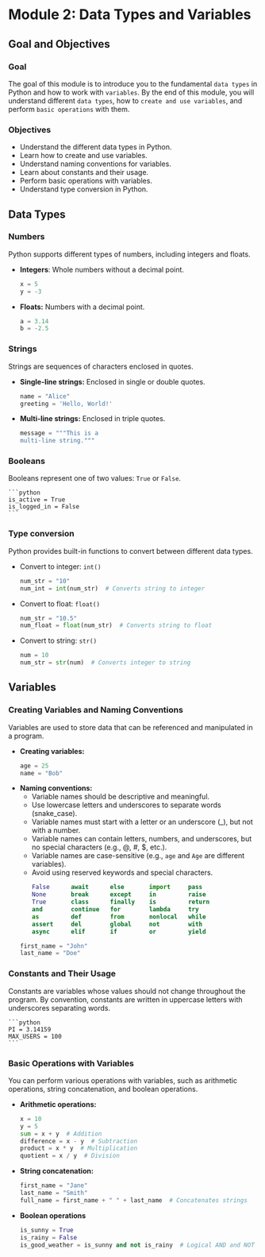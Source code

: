 # Module 2: Data Types and Variables

## Goal and Objectives

### Goal
The goal of this module is to introduce you to the fundamental `data types` in Python and how to work with `variables`. By the end of this module, you will understand different `data types`, how to `create and use variables`, and perform `basic operations` with them.

### Objectives
- Understand the different data types in Python.
- Learn how to create and use variables.
- Understand naming conventions for variables.
- Learn about constants and their usage.
- Perform basic operations with variables.
- Understand type conversion in Python.

## Data Types

### Numbers
Python supports different types of numbers, including integers and floats.

- **Integers**: Whole numbers without a decimal point.
    ```python
    x = 5
    y = -3
    ```
- **Floats:** Numbers with a decimal point.
    ```python
    a = 3.14
    b = -2.5
    ```
### Strings
Strings are sequences of characters enclosed in quotes.

- **Single-line strings:** Enclosed in single or double quotes.
    ```python
    name = "Alice"
    greeting = 'Hello, World!'
    ```
- **Multi-line strings:** Enclosed in triple quotes.
    ```python
    message = """This is a
    multi-line string."""
    ```
### Booleans
Booleans represent one of two values: `True` or `False`.

    ```python 
    is_active = True
    is_logged_in = False
    ```
### Type conversion
Python provides built-in functions to convert between different data types.
- Convert to integer: `int()`
    ```python 
    num_str = "10"
    num_int = int(num_str)  # Converts string to integer
    ```
- Convert to float: `float()`
    ```python
    num_str = "10.5"
    num_float = float(num_str)  # Converts string to float
    ```
- Convert to string: `str()`
    ```python
    num = 10
    num_str = str(num)  # Converts integer to string
    ```

## Variables
### Creating Variables and Naming Conventions
Variables are used to store data that can be referenced and manipulated in a program.

- **Creating variables:**
    ```python
    age = 25
    name = "Bob"
    ```
- **Naming conventions:**
    - Variable names should be descriptive and meaningful.
    - Use lowercase letters and underscores to separate words (snake_case).
    - Variable names must start with a letter or an underscore (_), but not with a number.
    - Variable names can contain letters, numbers, and underscores, but no special characters (e.g., @, #, $, etc.).
    - Variable names are case-sensitive (e.g., `age` and `Age` are different variables).
    - Avoid using reserved keywords and special characters. 
        ```python
        False      await      else       import     pass
        None       break      except     in         raise
        True       class      finally    is         return
        and        continue   for        lambda     try
        as         def        from       nonlocal   while
        assert     del        global     not        with
        async      elif       if         or         yield
        ```
    ```python
    first_name = "John"
    last_name = "Doe"
    ```
### Constants and Their Usage
Constants are variables whose values should not change throughout the program. By convention, constants are written in uppercase letters with underscores separating words.

    ```python
    PI = 3.14159 
    MAX_USERS = 100
    ```
### Basic Operations with Variables
You can perform various operations with variables, such as arithmetic operations, string concatenation, and boolean operations.
- **Arithmetic operations:**
    ```python
    x = 10
    y = 5
    sum = x + y  # Addition
    difference = x - y  # Subtraction
    product = x * y  # Multiplication
    quotient = x / y  # Division
    ```
- **String concatenation:**
    ```python
    first_name = "Jane"
    last_name = "Smith"
    full_name = first_name + " " + last_name  # Concatenates strings
    ```
- **Boolean operations**
    ```python
    is_sunny = True
    is_rainy = False
    is_good_weather = is_sunny and not is_rainy  # Logical AND and NOT
    ```